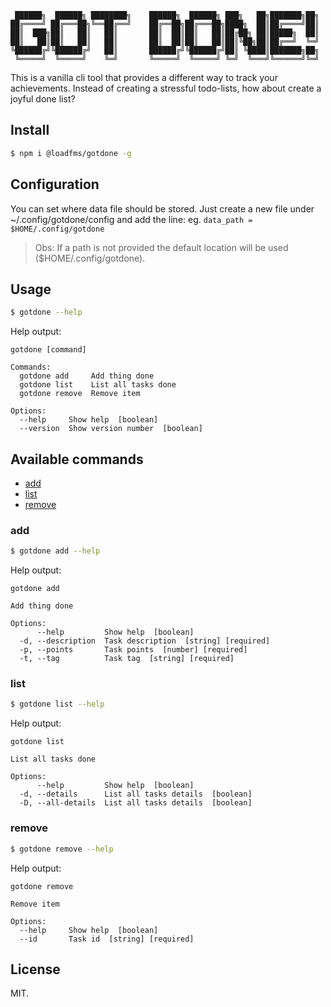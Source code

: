 ```
 ██████╗  ██████╗ ████████╗    ██████╗  ██████╗ ███╗   ██╗███████╗██╗
██╔════╝ ██╔═══██╗╚══██╔══╝    ██╔══██╗██╔═══██╗████╗  ██║██╔════╝██║
██║  ███╗██║   ██║   ██║       ██║  ██║██║   ██║██╔██╗ ██║█████╗  ██║
██║   ██║██║   ██║   ██║       ██║  ██║██║   ██║██║╚██╗██║██╔══╝  ╚═╝
╚██████╔╝╚██████╔╝   ██║       ██████╔╝╚██████╔╝██║ ╚████║███████╗██╗
 ╚═════╝  ╚═════╝    ╚═╝       ╚═════╝  ╚═════╝ ╚═╝  ╚═══╝╚══════╝╚═╝
```

This is a vanilla cli tool that provides a different way to track your achievements.
Instead of creating a stressful todo-lists, how about create a joyful done
list?

## Install

```sh
$ npm i @loadfms/gotdone -g
```

## Configuration

You can set where data file should be stored. Just create a new file under ~/.config/gotdone/config and add the line:
eg. `data_path = $HOME/.config/gotdone`

> Obs: If a path is not provided the default location will be used ($HOME/.config/gotdone).

## Usage

```sh
$ gotdone --help
```

Help output:

```
gotdone [command]

Commands:
  gotdone add     Add thing done
  gotdone list    List all tasks done
  gotdone remove  Remove item

Options:
  --help     Show help  [boolean]
  --version  Show version number  [boolean]
```

## Available commands

- [add](#add)
- [list](#list)
- [remove](#remove)

### add

```sh
$ gotdone add --help
```

Help output:

```
gotdone add

Add thing done

Options:
      --help         Show help  [boolean]
  -d, --description  Task description  [string] [required]
  -p, --points       Task points  [number] [required]
  -t, --tag          Task tag  [string] [required]
```

### list

```sh
$ gotdone list --help
```

Help output:

```
gotdone list

List all tasks done

Options:
      --help         Show help  [boolean]
  -d, --details      List all tasks details  [boolean]
  -D, --all-details  List all tasks details  [boolean]
```

### remove

```sh
$ gotdone remove --help
```

Help output:

```
gotdone remove

Remove item

Options:
  --help     Show help  [boolean]
  --id       Task id  [string] [required]
```

## License

MIT.
